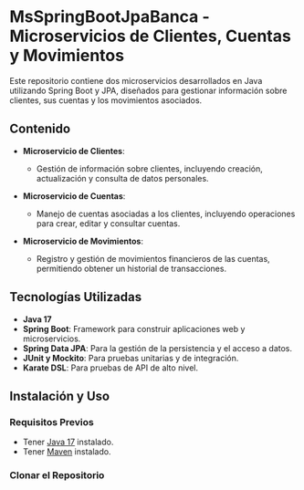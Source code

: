 # MsSpringBootJpaBanca - Microservicios de Clientes, Cuentas y Movimientos

Este repositorio contiene dos microservicios desarrollados en Java utilizando Spring Boot y JPA, diseñados para gestionar información sobre clientes, sus cuentas y los movimientos asociados.

## Contenido

- **Microservicio de Clientes**: 
  - Gestión de información sobre clientes, incluyendo creación, actualización y consulta de datos personales.

- **Microservicio de Cuentas**: 
  - Manejo de cuentas asociadas a los clientes, incluyendo operaciones para crear, editar y consultar cuentas.

- **Microservicio de Movimientos**: 
  - Registro y gestión de movimientos financieros de las cuentas, permitiendo obtener un historial de transacciones.

## Tecnologías Utilizadas

- **Java 17**
- **Spring Boot**: Framework para construir aplicaciones web y microservicios.
- **Spring Data JPA**: Para la gestión de la persistencia y el acceso a datos.
- **JUnit y Mockito**: Para pruebas unitarias y de integración.
- **Karate DSL**: Para pruebas de API de alto nivel.

## Instalación y Uso

### Requisitos Previos

- Tener [Java 17](https://www.oracle.com/java/technologies/javase/jdk17-archive-downloads.html) instalado.
- Tener [Maven](https://maven.apache.org/download.cgi) instalado.

### Clonar el Repositorio


